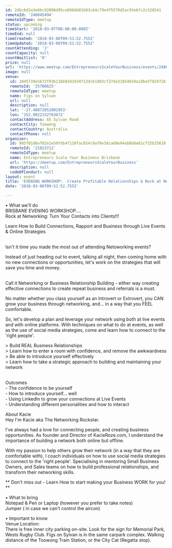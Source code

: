 ```yaml
---
id: 2dbc6d2a3e6bc92808d95ce8966b81b83c64c79e4f5570d2ac93e6fc2c328541
remoteId: '248045494'
remoteIdType: meetup
status: upcoming
timeStart: '2018-03-07T08:00:00.000Z'
timeEnd: null
timeCreated: '2018-03-06T09:51:52.755Z'
timeUpdated: '2018-03-06T09:51:52.755Z'
countAttending: '2'
countCapacity: null
countWaitlist: '0'
price: null
url: 'https://www.meetup.com/EntrepreneursScaleYourBusiness/events/248045494/'
image: null
venue:
  id: 1045739e5672f936116b83d1934f13dc61803cf27da31854034a1dbe5f82972b
  remoteId: '25700625'
  remoteIdType: meetup
  name: Figs on Sylvan
  url: null
  description: null
  lat: '-27.48072052001953'
  lon: '152.9922332763672'
  contactAddress: 65 Sylvan Road
  contactCity: Toowong
  contactCountry: Australia
  contactPhone: null
organizer:
  id: 985f01d6ef02e1e50fdb4f110fac654c9af0e3dca60e94ab6b6e61cf32b25618
  remoteId: '21023712'
  remoteIdType: meetup
  name: Entrepreneurs Scale Your Business Brisbane
  url: 'https://meetup.com/EntrepreneursScaleYourBusiness'
  description: null
  codeOfConduct: null
layout: event
title: 'EVENING WORKSHOP:  Create Profitable Relationships & Rock at Networking'
date: '2018-03-06T09:51:52.755Z'

---
```

<p>• What we'll do<br/>BRISBANE EVENING WORKSHOP....<br/>Rock at Networking: Turn Your Contacts into Clients!!!</p> <p>Learn How to Build Connections, Rapport and Business through Live Events &amp; Online Strategies</p> <p><br/>Isn't it time you made the most out of attending Netoworking events?</p> <p>Instead of just heading out to event, talking all night, then coming home with no new connections or opportunities, let's work on the strategies that will save you time and money.</p> <p><br/>Call it Networking or Business Relationship Building - either way creating effective connections to create repeat business and referrals is a must.</p> <p>No matter whether you class yourself as an Introvert or Extrovert, you CAN grow your business through networking, and... in a way that you FEEL comfortable.</p> <p>So, let's develop a plan and leverage your network using both at live events and with online platforms. With techniques on what to do at events, as well as the use of social media strategies, come and learn how to connect to the 'right people'.</p> <p>&gt; Build REAL Business Relationships<br/>&gt; Learn how to enter a room with confidence, and remove the awkwardness<br/>&gt; Be able to introduce yourself effectively<br/>&gt; Learn how to take a strategic approach to building and maintaining your network</p> <p><br/>Outcomes<br/>- The confidence to be yourself<br/>- How to introduce yourself... well<br/>- Using LinkedIn to grow your connections at Live Events<br/>- Understanding different personalities and how to interact</p> <p>About Kacie<br/>Hey I'm Kacie aka The Networking Rockstar.</p> <p>I've always had a love for connecting people, and creating business opportunities. As founder and Director of KacieRoze.com, I understand the importance of building a network both online but offline.</p> <p>With my passion to help others grow their network (in a way that they are comfortable with), I coach individuals on how to use social media strategies to connect to the 'right people'. Specialising in mentoring Small Business Owners, and Sales teams on how to build professional relationships, and transform their networking skills.</p> <p>** Don't miss out - Learn How to start making your Business WORK for you! **</p> <p>• What to bring<br/>Notepad &amp; Pen or Laptop (however you prefer to take notes)<br/>Jumper ( in case we can't control the aircon)</p> <p>• Important to know<br/>Venue Location:<br/>There is free inner city parking on-site. Look for the sign for Memorial Park, Wests Rugby Club. Figs on Sylvan is in the same carpark complex. Walking distance of the Toowong Train Station, or the City Cat (Regatta stop).</p>
